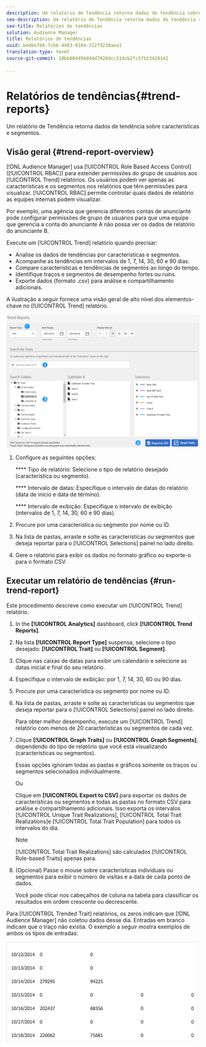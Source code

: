 ```yaml
---
description: Um relatório de Tendência retorna dados de tendência sobre características e segmentos.
seo-description: Um relatório de Tendência retorna dados de tendência sobre características e segmentos.
seo-title: Relatórios de tendências
solution: Audience Manager
title: Relatórios de tendências
uuid: bedbe7d4-7cbb-4403-9104-312f9230aea1
translation-type: tm+mt
source-git-commit: 18bb00d494d44d7028dcc51dcb2fc57b23420142

---
```



# Relatórios de tendências{#trend-reports}

Um relatório de Tendência retorna dados de tendência sobre características e segmentos.

## Visão geral {#trend-report-overview}

<!-- 

c_trend_reports.xml

 -->

[!DNL Audience Manager] usa [!UICONTROL Role Based Access Control] ([!UICONTROL RBAC]) para estender permissões do grupo de usuários aos [!UICONTROL Trend] relatórios. Os usuários podem ver apenas as características e os segmentos nos relatórios que têm permissões para visualizar. [!UICONTROL RBAC] permite controlar quais dados de relatório as equipes internas podem visualizar.

Por exemplo, uma agência que gerencia diferentes contas de anunciante pode configurar permissões de grupo de usuários para que uma equipe que gerencia a conta do anunciante A não possa ver os dados de relatório do anunciante B.

Execute um [!UICONTROL Trend] relatório quando precisar:

* Analise os dados de tendências por características e segmentos.
* Acompanhe as tendências em intervalos de 1, 7, 14, 30, 60 e 90 dias.
* Compare características e tendências de segmentos ao longo do tempo.
* Identifique traços e segmentos de desempenho fortes ou ruins.
* Exporte dados (formato .csv) para análise e compartilhamento adicionais.

A ilustração a seguir fornece uma visão geral de alto nível dos elementos-chave no [!UICONTROL Trend] relatório.

![](assets/trend_reports.png)

1. Configure as seguintes opções:

   **** Tipo de relatório: Selecione o tipo de relatório desejado (característica ou segmento).

   **** Intervalo de datas: Especifique o intervalo de datas do relatório (data de início e data de término).

   **** Intervalo de exibição: Especifique o intervalo de exibição (intervalos de 1, 7, 14, 30, 60 e 90 dias).

2. Procure por uma característica ou segmento por nome ou ID.
3. Na lista de pastas, arraste e solte as características ou segmentos que deseja reportar para o [!UICONTROL Selections] painel no lado direito.
4. Gere o relatório para exibir os dados no formato gráfico ou exporte-o para o formato CSV.

## Executar um relatório de tendências {#run-trend-report}

Este procedimento descreve como executar um [!UICONTROL Trend] relatório.

<!-- 

t_working_with_trend_reports.xml

 -->

1. In the **[!UICONTROL Analytics]** dashboard, click **[!UICONTROL Trend Reports]**.
1. Na lista **[!UICONTROL Report Type]** suspensa, selecione o tipo desejado: **[!UICONTROL Trait]** ou **[!UICONTROL Segment]**.
1. Clique nas caixas de datas para exibir um calendário e selecione as datas inicial e final do seu relatório.
1. Especifique o intervalo de exibição: por 1, 7, 14, 30, 60 ou 90 dias.
1. Procure por uma característica ou segmento por nome ou ID.
1. Na lista de pastas, arraste e solte as características ou segmentos que deseja reportar para o [!UICONTROL Selections] painel no lado direito.

   Para obter melhor desempenho, execute um [!UICONTROL Trend] relatório com menos de 20 características ou segmentos de cada vez.
1. Clique **[!UICONTROL Graph Traits]** ou **[!UICONTROL Graph Segments]**, dependendo do tipo de relatório que você está visualizando (características ou segmentos).

   Essas opções ignoram todas as pastas e gráficos somente os traços ou segmentos selecionados individualmente.

   Ou

   Clique em **[!UICONTROL Export to CSV]** para exportar os dados de características ou segmentos e todas as pastas no formato CSV para análise e compartilhamento adicionais. Isso exporta os intervalos [!UICONTROL Unique Trait Realizations], [!UICONTROL Total Trait Realizations]e [!UICONTROL Total Trait Population] para todos os intervalos do dia.

   >[!NOTE]
   >
   >[!UICONTROL Total Trait Realizations] são calculados [!UICONTROL Rule-based Traits] apenas para.

1. (Opcional) Passe o mouse sobre características individuais ou segmentos para exibir o número de visitas e a data de cada ponto de dados.

   Você pode clicar nos cabeçalhos de coluna na tabela para classificar os resultados em ordem crescente ou decrescente.

Para [!UICONTROL Trended Trait] relatórios, os zeros indicam que [!DNL Audience Manager] não coletou dados desse dia. Entradas em branco indicam que o traço não existia. O exemplo a seguir mostra exemplos de ambos os tipos de entradas:

![](assets/trended_data.png)
